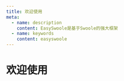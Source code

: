 ```yaml
---
title: 欢迎使用
meta:
  - name: description
    content: EasySwoole是基于Swoole的强大框架
  - name: keywords
    content: easyswoole
---
```


# 欢迎使用